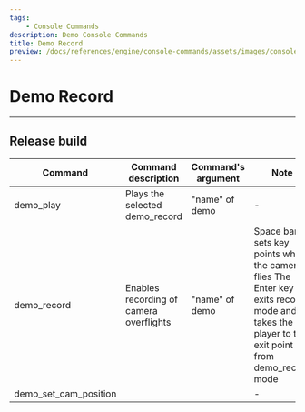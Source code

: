 ```yaml
---
tags:
    - Console Commands
description: Demo Console Commands
title: Demo Record
preview: /docs/references/engine/console-commands/assets/images/console-commands-preview.png
---
```


# Demo Record

___

## Release build

| Command | Command description | Command's argument | Note |
|---|---|---|---|
| demo_play | Plays the selected demo_record | "name" of demo | - |
| demo_record | Enables recording of camera overflights | "name" of demo | Space bar sets key points when the camera flies The Enter key exits record mode and takes the player to the exit point from demo_record mode |
| demo_set_cam_position |  |  | - |
